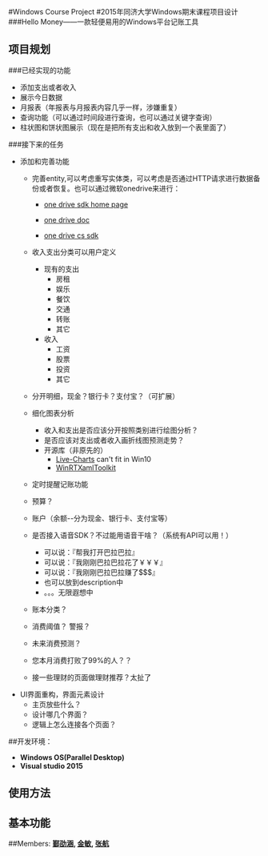 

#Windows Course Project
#2015年同济大学Windows期末课程项目设计
###Hello Money——一款轻便易用的Windows平台记账工具


## 项目规划

###已经实现的功能

- 添加支出或者收入
- 展示今日数据
- 月报表（年报表与月报表内容几乎一样，涉嫌重复）
- 查询功能（可以通过时间段进行查询，也可以通过关键字查询）
- 柱状图和饼状图展示（现在是把所有支出和收入放到一个表里面了）

###接下来的任务

- 添加和完善功能
    - 完善entity,可以考虑重写实体类，可以考虑是否通过HTTP请求进行数据备份或者恢复。也可以通过微软onedrive来进行：
        - [one drive sdk home page](https://dev.onedrive.com/sdks.htm)

        - [one drive doc](https://msdn.microsoft.com/library/windows/apps/br207847?cs-save-lang=1&cs-lang=csharp#code-snippet-1)

        - [one drive cs sdk](https://github.com/onedrive/onedrive-sdk-csharp)

    - 收入支出分类可以用户定义
        - 现有的支出
            - 房租
            - 娱乐
            - 餐饮
            - 交通
            - 转账
            - 其它
        - 收入
            - 工资
            - 股票
            - 投资
            - 其它
    - 分开明细，现金？银行卡？支付宝？（可扩展）
    - 细化图表分析
        - 收入和支出是否应该分开按照类别进行绘图分析？
        - 是否应该对支出或者收入画折线图预测走势？
        - 开源库（非原先的）
            - [Live-Charts](https://github.com/beto-rodriguez/Live-Charts)  can't fit in Win10
            - [WinRTXamlToolkit](https://github.com/xyzzer/WinRTXamlToolkit)

    - 定时提醒记账功能
    - 预算？
    - 账户（余额--分为现金、银行卡、支付宝等）
    - 是否接入语音SDK？不过能用语音干啥？（系统有API可以用！）
        - 可以说：『帮我打开巴拉巴拉』
        - 可以说：『我刚刚巴拉巴拉花了￥￥￥』
        - 可以说：『我刚刚巴拉巴拉赚了$$$』
        - 也可以放到description中
        - 。。。无限遐想中
    - 账本分类？
    - 消费阈值？ 警报？
    - 未来消费预测？
    - 您本月消费打败了99%的人？？
    - 接一些理财的页面做理财推荐？太扯了
- UI界面重构，界面元素设计
    - 主页放些什么？
    - 设计哪几个界面？
    - 逻辑上怎么连接各个页面？


##开发环境：
* <strong>Windows OS(Parallel Desktop)</strong>
* <strong>Visual studio 2015 </strong>



## 使用方法

## 基本功能





##Members:
<strong><a href="https://github.com/Yiiinsh">鄞劭涵</a>,
<strong><a href="https://github.com/yue9944882">金敏</a>,
<strong><a href="https://github.com/HermanZzz">张航</a>
